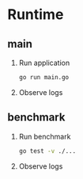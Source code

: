 
# Runtime

## main

1. Run application

    ```bash
    go run main.go
    ```

1. Observe logs

## benchmark

1. Run benchmark

    ```bash
    go test -v ./...
    ```

1. Observe logs
